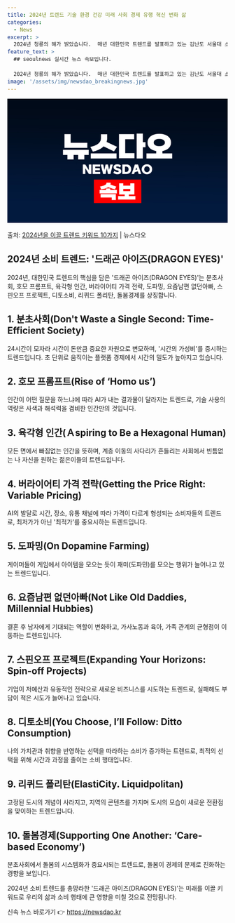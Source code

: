 ```yaml
---
title: 2024년 트렌드 기술 환경 건강 미래 사회 경제 유행 혁신 변화 삶
categories:
  - News
excerpt: >
  2024년 청룡의 해가 밝았습니다.  매년 대한민국 트렌드를 발표하고 있는 김난도 서울대 소비자학과 교수는 …
feature_text: >
  ## seoulnews 실시간 뉴스 속보입니다.

  2024년 청룡의 해가 밝았습니다.  매년 대한민국 트렌드를 발표하고 있는 김난도 서울대 소비자학과 교수는 …
image: '/assets/img/newsdao_breakingnews.jpg'
---
```


![뉴스다오 속보](/assets/img/newsdao_breakingnews.jpg)

<p>출처: <a href="https://newsdao.kr/3064" rel="dofollow">2024년을 이끌 트렌드 키워드 10가지</a> | 뉴스다오</p>

<h2 data-ke-size="size26">2024년 소비 트렌드: '드래곤 아이즈(DRAGON EYES)'</h2>
<p data-ke-size="size16">2024년, 대한민국 트렌드의 핵심을 담은 '드래곤 아이즈(DRAGON EYES)'는 분초사회, 호모 프롬프트, 육각형 인간, 버라이어티 가격 전략, 도파밍, 요즘남편 없던아빠, 스핀오프 프로젝트, 디토소비, 리퀴드 폴리탄, 돌봄경제를 상징합니다.</p>

<h2 data-ke-size="size24">1. 분초사회(Don't Waste a Single Second: Time-Efficient Society)</h2>
<p data-ke-size="size16">24시간이 모자라 시간이 돈만큼 중요한 자원으로 변모하며, '시간의 가성비'를 중시하는 트렌드입니다. 초 단위로 움직이는 플랫폼 경제에서 시간의 밀도가 높아지고 있습니다.</p>

<h2 data-ke-size="size24">2. 호모 프롬프트(Rise of ‘Homo us’)</h2>
<p data-ke-size="size16">인간이 어떤 질문을 하느냐에 따라 AI가 내는 결과물이 달라지는 트렌드로, 기술 사용의 역량은 사색과 해석력을 겸비한 인간만의 것입니다.</p>

<h2 data-ke-size="size24">3. 육각형 인간(Ａspiring to Be a Hexagonal Human)</h2>
<p data-ke-size="size16">모든 면에서 빠짐없는 인간을 뜻하며, 계층 이동의 사다리가 흔들리는 사회에서 빈틈없는 나 자신을 원하는 젊은이들의 트렌드입니다.</p>

<h2 data-ke-size="size24">4. 버라이어티 가격 전략(Getting the Price Right: Variable Pricing)</h2>
<p data-ke-size="size16">AI의 발달로 시간, 장소, 유통 채널에 따라 가격이 다르게 형성되는 소비자들의 트렌드로, 최저가가 아닌 '최적가'를 중요시하는 트렌드입니다.</p>

<h2 data-ke-size="size24">5. 도파밍(On Dopamine Farming)</h2>
<p data-ke-size="size16">게이머들이 게임에서 아이템을 모으는 듯이 재미(도파민)를 모으는 행위가 늘어나고 있는 트렌드입니다.</p>

<h2 data-ke-size="size24">6. 요즘남편 없던아빠(Not Like Old Daddies, Millennial Hubbies)</h2>
<p data-ke-size="size16">결혼 후 남자에게 기대되는 역할이 변화하고, 가사노동과 육아, 가족 관계의 균형점이 이동하는 트렌드입니다.</p>

<h2 data-ke-size="size24">7. 스핀오프 프로젝트(Expanding Your Horizons: Spin-off Projects)</h2>
<p data-ke-size="size16">기업이 저예산과 유동적인 전략으로 새로운 비즈니스를 시도하는 트렌드로, 실패해도 부담이 적은 시도가 늘어나고 있습니다.</p>

<h2 data-ke-size="size24">8. 디토소비(You Choose, I’ll Follow: Ditto Consumption)</h2>
<p data-ke-size="size16">나의 가치관과 취향을 반영하는 선택을 따라하는 소비가 증가하는 트렌드로, 최적의 선택을 위해 시간과 과정을 줄이는 소비 행태입니다.</p>

<h2 data-ke-size="size24">9. 리퀴드 폴리탄(ElastiCity. Liquidpolitan)</h2>
<p data-ke-size="size16">고정된 도시의 개념이 사라지고, 지역의 콘텐츠를 가지며 도시의 모습이 새로운 전환점을 맞이하는 트렌드입니다.</p>

<h2 data-ke-size="size24">10. 돌봄경제(Supporting One Another: ‘Care-based Economy’)</h2>
<p data-ke-size="size16">분초사회에서 돌봄의 시스템화가 중요시되는 트렌드로, 돌봄이 경제의 문제로 진화하는 경향을 보입니다.</p>

<p data-ke-size="size16">2024년 소비 트렌드를 총망라한 '드래곤 아이즈(DRAGON EYES)'는 미래를 이끌 키워드로 우리의 삶과 소비 행태에 큰 영향을 미칠 것으로 전망됩니다.</p>
 

신속 뉴스 바로가기 👉 <a href="https://newsdao.kr" rel="dofollow">https://newsdao.kr</a>


